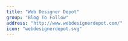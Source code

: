 ```yaml
---
title: "Web Designer Depot"
group: "Blog To Follow"
address: "http://www.webdesignerdepot.com/"
icon: "webdesignerdepot.svg"
---
```

